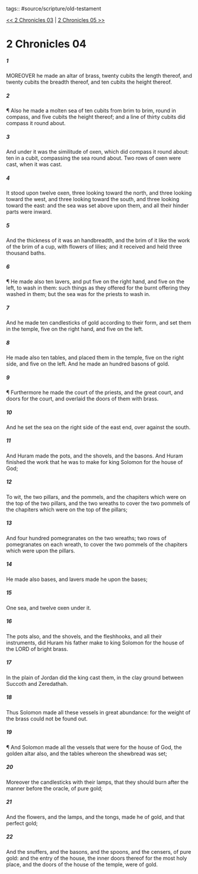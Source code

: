 tags:: #source/scripture/old-testament

[<< 2 Chronicles 03](/Old_Testament/14_2_Chronicles/2_Chronicles_03.md) | [2 Chronicles 05 >>](/Old_Testament/14_2_Chronicles/2_Chronicles_05.md)

# 2 Chronicles 04

##### 1

MOREOVER he made an altar of brass, twenty cubits the length thereof, and twenty cubits the breadth thereof, and ten cubits the height thereof.

##### 2

¶ Also he made a molten sea of ten cubits from brim to brim, round in compass, and five cubits the height thereof; and a line of thirty cubits did compass it round about.

##### 3

And under it was the similitude of oxen, which did compass it round about: ten in a cubit, compassing the sea round about. Two rows of oxen were cast, when it was cast.

##### 4

It stood upon twelve oxen, three looking toward the north, and three looking toward the west, and three looking toward the south, and three looking toward the east: and the sea was set above upon them, and all their hinder parts were inward.

##### 5

And the thickness of it was an handbreadth, and the brim of it like the work of the brim of a cup, with flowers of lilies; and it received and held three thousand baths.

##### 6

¶ He made also ten lavers, and put five on the right hand, and five on the left, to wash in them: such things as they offered for the burnt offering they washed in them; but the sea was for the priests to wash in.

##### 7

And he made ten candlesticks of gold according to their form, and set them in the temple, five on the right hand, and five on the left.

##### 8

He made also ten tables, and placed them in the temple, five on the right side, and five on the left. And he made an hundred basons of gold.

##### 9

¶ Furthermore he made the court of the priests, and the great court, and doors for the court, and overlaid the doors of them with brass.

##### 10

And he set the sea on the right side of the east end, over against the south.

##### 11

And Huram made the pots, and the shovels, and the basons. And Huram finished the work that he was to make for king Solomon for the house of God;

##### 12

To wit, the two pillars, and the pommels, and the chapiters which were on the top of the two pillars, and the two wreaths to cover the two pommels of the chapiters which were on the top of the pillars;

##### 13

And four hundred pomegranates on the two wreaths; two rows of pomegranates on each wreath, to cover the two pommels of the chapiters which were upon the pillars.

##### 14

He made also bases, and lavers made he upon the bases;

##### 15

One sea, and twelve oxen under it.

##### 16

The pots also, and the shovels, and the fleshhooks, and all their instruments, did Huram his father make to king Solomon for the house of the LORD of bright brass.

##### 17

In the plain of Jordan did the king cast them, in the clay ground between Succoth and Zeredathah.

##### 18

Thus Solomon made all these vessels in great abundance: for the weight of the brass could not be found out.

##### 19

¶ And Solomon made all the vessels that were for the house of God, the golden altar also, and the tables whereon the shewbread was set;

##### 20

Moreover the candlesticks with their lamps, that they should burn after the manner before the oracle, of pure gold;

##### 21

And the flowers, and the lamps, and the tongs, made he of gold, and that perfect gold;

##### 22

And the snuffers, and the basons, and the spoons, and the censers, of pure gold: and the entry of the house, the inner doors thereof for the most holy place, and the doors of the house of the temple, were of gold.
